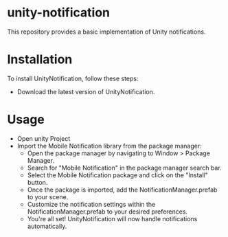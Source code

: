 # unity-notification
This repository provides a basic implementation of Unity notifications.

# Installation
To install UnityNotification, follow these steps:
- Download the latest version of UnityNotification.

# Usage
- Open unity Project
- Import the Mobile Notification library from the package manager:
  - Open the package manager by navigating to Window > Package Manager.
  - Search for "Mobile Notification" in the package manager search bar.
  - Select the Mobile Notification package and click on the "Install" button.
  - Once the package is imported, add the NotificationManager.prefab to your scene.
  - Customize the notification settings within the NotificationManager.prefab to your desired preferences.
  - You're all set! UnityNotification will now handle notifications automatically.
